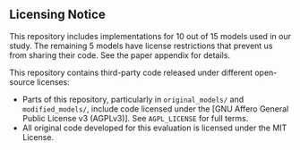 ## Licensing Notice

This repository includes implementations for 10 out of 15 models used in our study. The remaining 5 models have license restrictions that prevent us from sharing their code. See the paper appendix for details.

This repository contains third-party code released under different open-source licenses:

- Parts of this repository, particularly in `original_models/` and `modified_models/`, include code licensed under the [GNU Affero General Public License v3 (AGPLv3)]. See `AGPL_LICENSE` for full terms.
- All original code developed for this evaluation is licensed under the MIT License.






